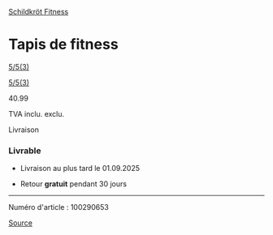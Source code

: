 [Schildkröt Fitness](/q/search?q=schildkr%C3%B6t+fitness)

Tapis de fitness
================

[5/5(3)](#ratings "5 de 5 étoiles (3 total des évaluations)")

[5/5(3)](#ratings "5 de 5 étoiles (3 total des évaluations)")

40.99

TVA inclu. exclu.  

Livraison

### Livrable

* Livraison au plus tard le 01.09.2025
    
* Retour **gratuit** pendant 30 jours

* * *

Numéro d'article : 100290653

[Source](https://www.lidl.be/p/fr-BE/schildkrot-fitness-tapis-de-fitness/p100290653)